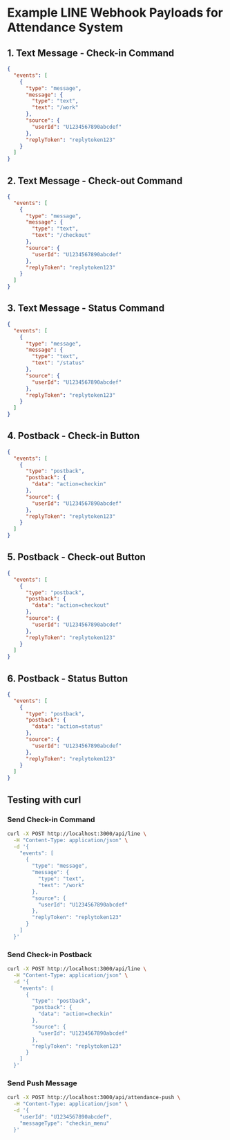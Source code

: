 # Example LINE Webhook Payloads for Attendance System

## 1. Text Message - Check-in Command
```json
{
  "events": [
    {
      "type": "message",
      "message": {
        "type": "text",
        "text": "/work"
      },
      "source": {
        "userId": "U1234567890abcdef"
      },
      "replyToken": "replytoken123"
    }
  ]
}
```

## 2. Text Message - Check-out Command
```json
{
  "events": [
    {
      "type": "message",
      "message": {
        "type": "text",
        "text": "/checkout"
      },
      "source": {
        "userId": "U1234567890abcdef"
      },
      "replyToken": "replytoken123"
    }
  ]
}
```

## 3. Text Message - Status Command
```json
{
  "events": [
    {
      "type": "message",
      "message": {
        "type": "text",
        "text": "/status"
      },
      "source": {
        "userId": "U1234567890abcdef"
      },
      "replyToken": "replytoken123"
    }
  ]
}
```

## 4. Postback - Check-in Button
```json
{
  "events": [
    {
      "type": "postback",
      "postback": {
        "data": "action=checkin"
      },
      "source": {
        "userId": "U1234567890abcdef"
      },
      "replyToken": "replytoken123"
    }
  ]
}
```

## 5. Postback - Check-out Button
```json
{
  "events": [
    {
      "type": "postback",
      "postback": {
        "data": "action=checkout"
      },
      "source": {
        "userId": "U1234567890abcdef"
      },
      "replyToken": "replytoken123"
    }
  ]
}
```

## 6. Postback - Status Button
```json
{
  "events": [
    {
      "type": "postback",
      "postback": {
        "data": "action=status"
      },
      "source": {
        "userId": "U1234567890abcdef"
      },
      "replyToken": "replytoken123"
    }
  ]
}
```

## Testing with curl

### Send Check-in Command
```bash
curl -X POST http://localhost:3000/api/line \
  -H "Content-Type: application/json" \
  -d '{
    "events": [
      {
        "type": "message",
        "message": {
          "type": "text",
          "text": "/work"
        },
        "source": {
          "userId": "U1234567890abcdef"
        },
        "replyToken": "replytoken123"
      }
    ]
  }'
```

### Send Check-in Postback
```bash
curl -X POST http://localhost:3000/api/line \
  -H "Content-Type: application/json" \
  -d '{
    "events": [
      {
        "type": "postback",
        "postback": {
          "data": "action=checkin"
        },
        "source": {
          "userId": "U1234567890abcdef"
        },
        "replyToken": "replytoken123"
      }
    ]
  }'
```

### Send Push Message
```bash
curl -X POST http://localhost:3000/api/attendance-push \
  -H "Content-Type: application/json" \
  -d '{
    "userId": "U1234567890abcdef",
    "messageType": "checkin_menu"
  }'
```
